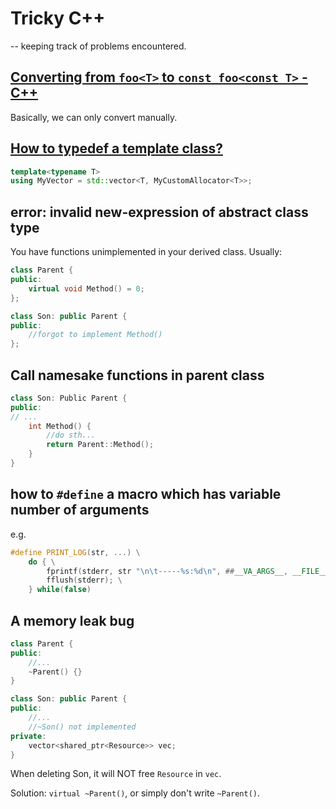# Tricky C++

-- keeping track of problems encountered.

## [Converting from `foo<T>` to `const foo<const T>` - C++](https://stackoverflow.com/questions/2290460/converting-from-foot-to-const-fooconst-t-c)

Basically, we can only convert manually.


## [How to typedef a template class?](https://stackoverflow.com/questions/6907194/how-to-typedef-a-template-class)

```c++
template<typename T>
using MyVector = std::vector<T, MyCustomAllocator<T>>;
```

## error: invalid new-expression of abstract class type

You have functions unimplemented in your derived class.
Usually: 

```c++
class Parent {
public:
    virtual void Method() = 0;
};

class Son: public Parent {
public:
    //forgot to implement Method()
};
```

## Call namesake functions in parent class

```c++
class Son: Public Parent {
public:
// ...
    int Method() {
        //do sth...
        return Parent::Method();
    }
}
```

## how to `#define` a macro which has variable number of arguments

e.g.
```c++
#define PRINT_LOG(str, ...) \
    do { \
        fprintf(stderr, str "\n\t-----%s:%d\n", ##__VA_ARGS__, __FILE__, __LINE__); \
        fflush(stderr); \
    } while(false)
```

## A memory leak bug

```c++
class Parent {
public:
    //...
    ~Parent() {}
}

class Son: public Parent {
public:
    //...
    //~Son() not implemented
private:
    vector<shared_ptr<Resource>> vec;
}
```

When deleting Son, it will NOT free `Resource` in `vec`.

Solution: `virtual ~Parent()`, or simply don't write `~Parent()`.
